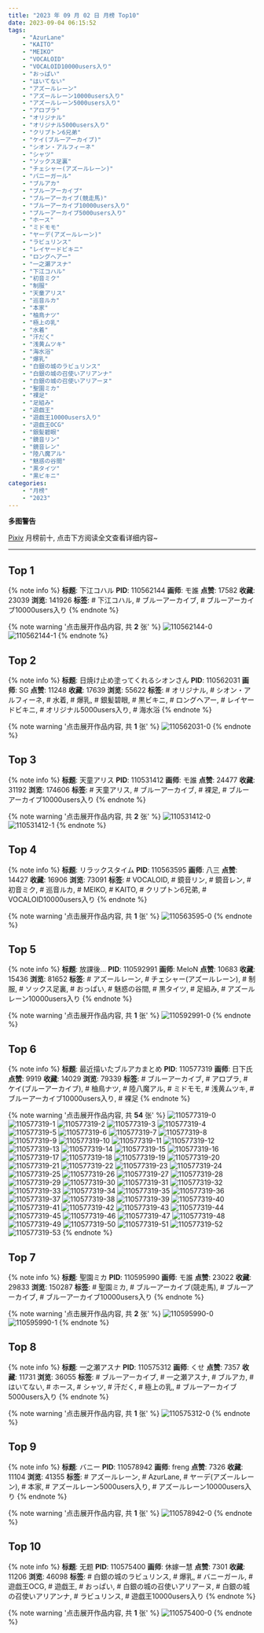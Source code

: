 ```yaml
---
title: "2023 年 09 月 02 日 月榜 Top10"
date: 2023-09-04 06:15:52
tags:
    - "AzurLane"
    - "KAITO"
    - "MEIKO"
    - "VOCALOID"
    - "VOCALOID10000users入り"
    - "おっぱい"
    - "はいてない"
    - "アズールレーン"
    - "アズールレーン10000users入り"
    - "アズールレーン5000users入り"
    - "アロプラ"
    - "オリジナル"
    - "オリジナル5000users入り"
    - "クリプトン6兄弟"
    - "ケイ(ブルーアーカイブ)"
    - "シオン・アルフィーネ"
    - "シャツ"
    - "ソックス足裏"
    - "チェシャー(アズールレーン)"
    - "バニーガール"
    - "ブルアカ"
    - "ブルーアーカイブ"
    - "ブルーアーカイブ(競走馬)"
    - "ブルーアーカイブ10000users入り"
    - "ブルーアーカイブ5000users入り"
    - "ホース"
    - "ミドモモ"
    - "ヤーデ(アズールレーン)"
    - "ラビュリンス"
    - "レイヤードビキニ"
    - "ロングヘアー"
    - "一之瀬アスナ"
    - "下江コハル"
    - "初音ミク"
    - "制服"
    - "天童アリス"
    - "巡音ルカ"
    - "本家"
    - "柚鳥ナツ"
    - "極上の乳"
    - "水着"
    - "汗だく"
    - "浅黄ムツキ"
    - "海水浴"
    - "爆乳"
    - "白銀の城のラビュリンス"
    - "白銀の城の召使いアリアンナ"
    - "白銀の城の召使いアリアーヌ"
    - "聖園ミカ"
    - "裸足"
    - "足組み"
    - "遊戯王"
    - "遊戯王10000users入り"
    - "遊戯王OCG"
    - "銀髪碧眼"
    - "鏡音リン"
    - "鏡音レン"
    - "陸八魔アル"
    - "魅惑の谷間"
    - "黒タイツ"
    - "黒ビキニ"
categories:
    - "月榜"
    - "2023"
---
```


<i class="fa fa-triangle-exclamation"></i>**多图警告**<i class="fa fa-triangle-exclamation"></i>

[Pixiv](https://www.pixiv.net/) 月榜前十, 点击下方阅读全文查看详细内容~

<!-- more -->

---

## Top 1

{% note info %}
**标题**: 下江コハル
**PID**: 110562144 **画师**: モ誰
**点赞**: 17582 **收藏**: 23039 **浏览**: 141926
**标签**: # 下江コハル, # ブルーアーカイブ, # ブルーアーカイブ10000users入り
{% endnote %}

{% note warning '点击展开作品内容, 共 **2** 张' %}
![110562144-0](https://i.pixiv.re/img-original/img/2023/08/06/00/01/36/110562144_p0.jpg)
![110562144-1](https://i.pixiv.re/img-original/img/2023/08/06/00/01/36/110562144_p1.jpg)
{% endnote %}

## Top 2

{% note info %}
**标题**: 日焼け止め塗ってくれるシオンさん
**PID**: 110562031 **画师**: SG
**点赞**: 11248 **收藏**: 17639 **浏览**: 55622
**标签**: # オリジナル, # シオン・アルフィーネ, # 水着, # 爆乳, # 銀髪碧眼, # 黒ビキニ, # ロングヘアー, # レイヤードビキニ, # オリジナル5000users入り, # 海水浴
{% endnote %}

{% note warning '点击展开作品内容, 共 **1** 张' %}
![110562031-0](https://i.pixiv.re/img-original/img/2023/08/06/00/00/50/110562031_p0.png)
{% endnote %}

## Top 3

{% note info %}
**标题**: 天童アリス
**PID**: 110531412 **画师**: モ誰
**点赞**: 24477 **收藏**: 31192 **浏览**: 174606
**标签**: # 天童アリス, # ブルーアーカイブ, # 裸足, # ブルーアーカイブ10000users入り
{% endnote %}

{% note warning '点击展开作品内容, 共 **2** 张' %}
![110531412-0](https://i.pixiv.re/img-original/img/2023/08/05/00/01/09/110531412_p0.jpg)
![110531412-1](https://i.pixiv.re/img-original/img/2023/08/05/00/01/09/110531412_p1.jpg)
{% endnote %}

## Top 4

{% note info %}
**标题**: リラックスタイム
**PID**: 110563595 **画师**: 八三
**点赞**: 14427 **收藏**: 16906 **浏览**: 73091
**标签**: # VOCALOID, # 鏡音リン, # 鏡音レン, # 初音ミク, # 巡音ルカ, # MEIKO, # KAITO, # クリプトン6兄弟, # VOCALOID10000users入り
{% endnote %}

{% note warning '点击展开作品内容, 共 **1** 张' %}
![110563595-0](https://i.pixiv.re/img-original/img/2023/08/06/00/35/42/110563595_p0.png)
{% endnote %}

## Top 5

{% note info %}
**标题**: 放課後...
**PID**: 110592991 **画师**: MeIoN
**点赞**: 10683 **收藏**: 15436 **浏览**: 81652
**标签**: # アズールレーン, # チェシャー(アズールレーン), # 制服, # ソックス足裏, # おっぱい, # 魅惑の谷間, # 黒タイツ, # 足組み, # アズールレーン10000users入り
{% endnote %}

{% note warning '点击展开作品内容, 共 **1** 张' %}
![110592991-0](https://i.pixiv.re/img-original/img/2023/08/06/22/45/45/110592991_p0.jpg)
{% endnote %}

## Top 6

{% note info %}
**标题**: 最近描いたブルアカまとめ
**PID**: 110577319 **画师**: 日下氏
**点赞**: 9919 **收藏**: 14029 **浏览**: 79339
**标签**: # ブルーアーカイブ, # アロプラ, # ケイ(ブルーアーカイブ), # 柚鳥ナツ, # 陸八魔アル, # ミドモモ, # 浅黄ムツキ, # ブルーアーカイブ10000users入り, # 裸足
{% endnote %}

{% note warning '点击展开作品内容, 共 **54** 张' %}
![110577319-0](https://i.pixiv.re/img-original/img/2023/08/06/14/12/19/110577319_p0.png)
![110577319-1](https://i.pixiv.re/img-original/img/2023/08/06/14/12/19/110577319_p1.png)
![110577319-2](https://i.pixiv.re/img-original/img/2023/08/06/14/12/19/110577319_p2.png)
![110577319-3](https://i.pixiv.re/img-original/img/2023/08/06/14/12/19/110577319_p3.png)
![110577319-4](https://i.pixiv.re/img-original/img/2023/08/06/14/12/19/110577319_p4.png)
![110577319-5](https://i.pixiv.re/img-original/img/2023/08/06/14/12/19/110577319_p5.png)
![110577319-6](https://i.pixiv.re/img-original/img/2023/08/06/14/12/19/110577319_p6.png)
![110577319-7](https://i.pixiv.re/img-original/img/2023/08/06/14/12/19/110577319_p7.png)
![110577319-8](https://i.pixiv.re/img-original/img/2023/08/06/14/12/19/110577319_p8.png)
![110577319-9](https://i.pixiv.re/img-original/img/2023/08/06/14/12/19/110577319_p9.png)
![110577319-10](https://i.pixiv.re/img-original/img/2023/08/06/14/12/19/110577319_p10.png)
![110577319-11](https://i.pixiv.re/img-original/img/2023/08/06/14/12/19/110577319_p11.png)
![110577319-12](https://i.pixiv.re/img-original/img/2023/08/06/14/12/19/110577319_p12.png)
![110577319-13](https://i.pixiv.re/img-original/img/2023/08/06/14/12/19/110577319_p13.png)
![110577319-14](https://i.pixiv.re/img-original/img/2023/08/06/14/12/19/110577319_p14.png)
![110577319-15](https://i.pixiv.re/img-original/img/2023/08/06/14/12/19/110577319_p15.png)
![110577319-16](https://i.pixiv.re/img-original/img/2023/08/06/14/12/19/110577319_p16.png)
![110577319-17](https://i.pixiv.re/img-original/img/2023/08/06/14/12/19/110577319_p17.png)
![110577319-18](https://i.pixiv.re/img-original/img/2023/08/06/14/12/19/110577319_p18.png)
![110577319-19](https://i.pixiv.re/img-original/img/2023/08/06/14/12/19/110577319_p19.png)
![110577319-20](https://i.pixiv.re/img-original/img/2023/08/06/14/12/19/110577319_p20.png)
![110577319-21](https://i.pixiv.re/img-original/img/2023/08/06/14/12/19/110577319_p21.png)
![110577319-22](https://i.pixiv.re/img-original/img/2023/08/06/14/12/19/110577319_p22.png)
![110577319-23](https://i.pixiv.re/img-original/img/2023/08/06/14/12/19/110577319_p23.png)
![110577319-24](https://i.pixiv.re/img-original/img/2023/08/06/14/12/19/110577319_p24.png)
![110577319-25](https://i.pixiv.re/img-original/img/2023/08/06/14/12/19/110577319_p25.png)
![110577319-26](https://i.pixiv.re/img-original/img/2023/08/06/14/12/19/110577319_p26.png)
![110577319-27](https://i.pixiv.re/img-original/img/2023/08/06/14/12/19/110577319_p27.png)
![110577319-28](https://i.pixiv.re/img-original/img/2023/08/06/14/12/19/110577319_p28.png)
![110577319-29](https://i.pixiv.re/img-original/img/2023/08/06/14/12/19/110577319_p29.png)
![110577319-30](https://i.pixiv.re/img-original/img/2023/08/06/14/12/19/110577319_p30.png)
![110577319-31](https://i.pixiv.re/img-original/img/2023/08/06/14/12/19/110577319_p31.png)
![110577319-32](https://i.pixiv.re/img-original/img/2023/08/06/14/12/19/110577319_p32.png)
![110577319-33](https://i.pixiv.re/img-original/img/2023/08/06/14/12/19/110577319_p33.png)
![110577319-34](https://i.pixiv.re/img-original/img/2023/08/06/14/12/19/110577319_p34.png)
![110577319-35](https://i.pixiv.re/img-original/img/2023/08/06/14/12/19/110577319_p35.png)
![110577319-36](https://i.pixiv.re/img-original/img/2023/08/06/14/12/19/110577319_p36.png)
![110577319-37](https://i.pixiv.re/img-original/img/2023/08/06/14/12/19/110577319_p37.png)
![110577319-38](https://i.pixiv.re/img-original/img/2023/08/06/14/12/19/110577319_p38.png)
![110577319-39](https://i.pixiv.re/img-original/img/2023/08/06/14/12/19/110577319_p39.png)
![110577319-40](https://i.pixiv.re/img-original/img/2023/08/06/14/12/19/110577319_p40.png)
![110577319-41](https://i.pixiv.re/img-original/img/2023/08/06/14/12/19/110577319_p41.png)
![110577319-42](https://i.pixiv.re/img-original/img/2023/08/06/14/12/19/110577319_p42.png)
![110577319-43](https://i.pixiv.re/img-original/img/2023/08/06/14/12/19/110577319_p43.png)
![110577319-44](https://i.pixiv.re/img-original/img/2023/08/06/14/12/19/110577319_p44.png)
![110577319-45](https://i.pixiv.re/img-original/img/2023/08/06/14/12/19/110577319_p45.png)
![110577319-46](https://i.pixiv.re/img-original/img/2023/08/06/14/12/19/110577319_p46.png)
![110577319-47](https://i.pixiv.re/img-original/img/2023/08/06/14/12/19/110577319_p47.png)
![110577319-48](https://i.pixiv.re/img-original/img/2023/08/06/14/12/19/110577319_p48.png)
![110577319-49](https://i.pixiv.re/img-original/img/2023/08/06/14/12/19/110577319_p49.png)
![110577319-50](https://i.pixiv.re/img-original/img/2023/08/06/14/12/19/110577319_p50.png)
![110577319-51](https://i.pixiv.re/img-original/img/2023/08/06/14/12/19/110577319_p51.png)
![110577319-52](https://i.pixiv.re/img-original/img/2023/08/06/14/12/19/110577319_p52.png)
![110577319-53](https://i.pixiv.re/img-original/img/2023/08/06/14/12/19/110577319_p53.png)
{% endnote %}

## Top 7

{% note info %}
**标题**: 聖園ミカ
**PID**: 110595990 **画师**: モ誰
**点赞**: 23022 **收藏**: 29833 **浏览**: 150287
**标签**: # 聖園ミカ, # ブルーアーカイブ(競走馬), # ブルーアーカイブ, # ブルーアーカイブ10000users入り
{% endnote %}

{% note warning '点击展开作品内容, 共 **2** 张' %}
![110595990-0](https://i.pixiv.re/img-original/img/2023/08/07/00/01/22/110595990_p0.jpg)
![110595990-1](https://i.pixiv.re/img-original/img/2023/08/07/00/01/22/110595990_p1.jpg)
{% endnote %}

## Top 8

{% note info %}
**标题**: 一之瀬アスナ
**PID**: 110575312 **画师**: くせ
**点赞**: 7357 **收藏**: 11731 **浏览**: 36055
**标签**: # ブルーアーカイブ, # 一之瀬アスナ, # ブルアカ, # はいてない, # ホース, # シャツ, # 汗だく, # 極上の乳, # ブルーアーカイブ5000users入り
{% endnote %}

{% note warning '点击展开作品内容, 共 **1** 张' %}
![110575312-0](https://i.pixiv.re/img-original/img/2023/08/06/12/42/43/110575312_p0.png)
{% endnote %}

## Top 9

{% note info %}
**标题**: バニー
**PID**: 110578942 **画师**: freng
**点赞**: 7326 **收藏**: 11104 **浏览**: 41355
**标签**: # アズールレーン, # AzurLane, # ヤーデ(アズールレーン), # 本家, # アズールレーン5000users入り, # アズールレーン10000users入り
{% endnote %}

{% note warning '点击展开作品内容, 共 **1** 张' %}
![110578942-0](https://i.pixiv.re/img-original/img/2023/08/06/15/20/42/110578942_p0.png)
{% endnote %}

## Top 10

{% note info %}
**标题**: 无题
**PID**: 110575400 **画师**: 休嫁一慧
**点赞**: 7301 **收藏**: 11206 **浏览**: 46098
**标签**: # 白銀の城のラビュリンス, # 爆乳, # バニーガール, # 遊戯王OCG, # 遊戯王, # おっぱい, # 白銀の城の召使いアリアーヌ, # 白銀の城の召使いアリアンナ, # ラビュリンス, # 遊戯王10000users入り
{% endnote %}

{% note warning '点击展开作品内容, 共 **1** 张' %}
![110575400-0](https://i.pixiv.re/img-original/img/2023/08/06/12/46/21/110575400_p0.png)
{% endnote %}
